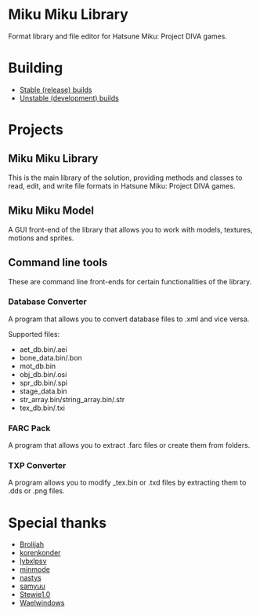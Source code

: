 # Miku Miku Library
Format library and file editor for Hatsune Miku: Project DIVA games.

# Building
* [Stable (release) builds](https://github.com/blueskythlikesclouds/MikuMikuLibrary/releases)
* [Unstable (development) builds](https://ci.appveyor.com/project/blueskythlikesclouds/mikumikulibrary/build/artifacts)

# Projects
## Miku Miku Library
This is the main library of the solution, providing methods and classes to read, edit, and write file formats in Hatsune Miku: Project DIVA games.

## Miku Miku Model
A GUI front-end of the library that allows you to work with models, textures, motions and sprites.

## Command line tools
These are command line front-ends for certain functionalities of the library.

### Database Converter
A program that allows you to convert database files to .xml and vice versa.

Supported files:
* aet_db.bin/.aei
* bone_data.bin/.bon
* mot_db.bin
* obj_db.bin/.osi
* spr_db.bin/.spi
* stage_data.bin
* str_array.bin/string_array.bin/.str
* tex_db.bin/.txi

### FARC Pack
A program that allows you to extract .farc files or create them from folders.

### TXP Converter
A program allows you to modify _tex.bin or .txd files by extracting them to .dds or .png files.

# Special thanks
* [Brolijah](https://github.com/Brolijah)
* [korenkonder](https://github.com/korenkonder)
* [lybxlpsv](https://github.com/lybxlpsv)
* [minmode](https://www.deviantart.com/minmode)
* [nastys](https://github.com/nastys)
* [samyuu](https://github.com/samyuu)
* [Stewie1.0](https://github.com/Stewie100)
* [Waelwindows](https://github.com/Waelwindows)